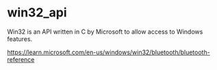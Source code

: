 # win32_api
Win32 is an API written in C by Microsoft to allow access to Windows features.

https://learn.microsoft.com/en-us/windows/win32/bluetooth/bluetooth-reference
